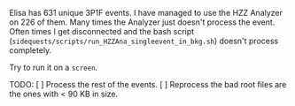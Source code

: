 Elisa has 631 unique 3P1F events.
I have managed to use the HZZ Analyzer on 226 of them.
Many times the Analyzer just doesn't process the event.
Often times I get disconnected and the bash script
(`sidequests/scripts/run_HZZAna_singleevent_in_bkg.sh`)
doesn't process completely.

Try to run it on a `screen`.

TODO:
[ ] Process the rest of the events.
[ ] Reprocess the bad root files are the ones with < 90 KB in size.
